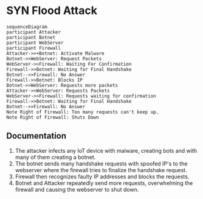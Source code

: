 # SYN Flood Attack
```mermaid 
sequenceDiagram
participant Attacker
participant Botnet
participant WebServer
participant Firewall
Attacker->>+Botnet: Activate Malware
Botnet->>WebServer: Request Packets
WebServer->>Firewall: Waiting For Confirmation
Firewall->>Botnet: Waiting for Final Handshake
Botnet-->>Firewall: No Answer
Firewall->>Botnet: Blocks IP 
Botnet->>WebServer: Requests more packets
Attacker->>WebServer: Requests Packets
WebServer->>Firewall: Requests waiting for confirmation
Firewall->>Botnet: Waiting for Final Handshake
Botnet-->>Firewall: No Answer
Note Right of Firewall: Too many requests can't keep up.
Note Right of Firewall: Shuts Down
```
## Documentation
1. The attacker infects any IoT device with malware, creating bots and with many of them creating a botnet.
2. The botnet sends many handshake requests with spoofed IP's to the webserver where the firewall tries to finalize the handshake request.
3. Firewall then recognizes faulty IP addresses and blocks the requests.
4. Botnet and Attacker repeatedly send more requests, overwhelming the firewall and causing the webserver to shut down. 
